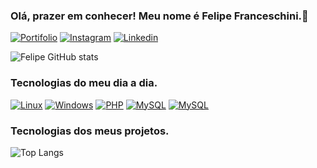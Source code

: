 
### Olá, prazer em conhecer! Meu nome é Felipe Franceschini.🤙

[![Portifolio](https://img.shields.io/badge/website-000000?style=for-the-badge&logo=About.me&logoColor=white)](#)
[![Instagram]( https://img.shields.io/badge/Instagram-E4405F?style=for-the-badge&logo=instagram&logoColor=white)](https://www.instagram.com/b3rt0_20?igsh=MXYxbWk3c3VuamFsdA==)
[![Linkedin](https://img.shields.io/badge/LinkedIn-0077B5?style=for-the-badge&logo=linkedin&logoColor=white)]()


![Felipe GitHub stats](https://github-readme-stats.vercel.app/api?username=Bert00100&show_icons=true&theme=dark)

### Tecnologias do meu dia a dia.
[![Linux](https://img.shields.io/badge/Ubuntu-E95420?style=for-the-badge&logo=ubuntu&logoColor=white)]()
[![Windows](https://img.shields.io/badge/Windows-0078D6?style=for-the-badge&logo=windows&logoColor=white)]()
[![PHP](https://img.shields.io/badge/PHP-777BB4?style=for-the-badge&logo=php&logoColor=white)]()
[![MySQL](https://img.shields.io/badge/MySQL-00000F?style=for-the-badge&logo=mysql&logoColor=white)]()
[![MySQL](https://img.shields.io/badge/PostgreSQL-316192?style=for-the-badge&logo=postgresql&logoColor=white)]()

### Tecnologias dos meus projetos.

![Top Langs](https://github-readme-stats.vercel.app/api/top-langs/?username=Bert00100&layout=compact)
